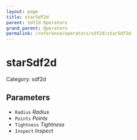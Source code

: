 ```yaml
---
layout: page
title: starSdf2d
parent: Sdf2d Operators
grand_parent: Operators
permalink: /reference/operators/sdf2d/starSdf2d
---
```


# starSdf2d

Category: sdf2d



## Parameters

* `Radius` *Radius*
* `Points` *Points*
* `Tightness` *Tightness*
* `Inspect` *Inspect*